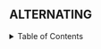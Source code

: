 ## ALTERNATING

<!-- TABLE OF CONTENTS -->
<details>
  <summary>Table of Contents</summary>
  <ol>
    <li>
      <a href="#alternating-the-elements">Alternating the Elements</a>
      <body>
        <img src="https://raw.githubusercontent.com/zehrarhez/alternating_elements/main/assets/86465805/142bf416-6ab0-440d-badb-9adb509d6730" alt="Output Image">
      </body>
    </li>
    <li>
      <a href="#alternating-the-elements-by-enumerating">Alternating the Elements by Enumerating</a>
    </li>
  </ol>
</details>

